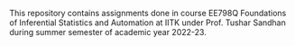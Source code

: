 This repository contains assignments done in course EE798Q Foundations of Inferential Statistics and Automation at IITK under Prof. Tushar Sandhan during summer semester of academic year 2022-23.
